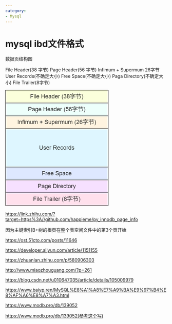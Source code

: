 ```yaml
---
category: 
- Mysql
---
```


# mysql ibd文件格式

数据页结构图

File Header(38 字节)
Page Header(56 字节)
Infimum + Supermum 26字节
User Records(不确定大小)
Free Space(不确定大小)
Paga Directory(不确定大小)
File Trailer(8字节)

![mysql](https://raw.githubusercontent.com/zgjsxx/static-img-repo/main/blog/database/mysql/mysql-data-page/page-format.png)


https://link.zhihu.com/?target=https%3A//github.com/happieme/py_innodb_page_info

因为主键索引B+树的根页在整个表空间文件中的第3个页开始

https://ost.51cto.com/posts/11646

https://developer.aliyun.com/article/1151155

https://zhuanlan.zhihu.com/p/580906303

http://www.miaozhouguang.com/?p=261

https://blog.csdn.net/u010647035/article/details/105009979

https://www.baiyp.ren/MySQL%E8%A1%A8%E7%A9%BA%E9%97%B4%E8%AF%A6%E8%A7%A3.html

https://www.modb.pro/db/139052

https://www.modb.pro/db/139052(参考这个写)